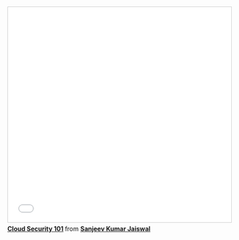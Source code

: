 <iframe src="//www.slideshare.net/slideshow/embed_code/key/CmcGL0wBejdI6t" width="595" height="485" frameborder="0" marginwidth="0" marginheight="0" scrolling="no" style="border:1px solid #CCC; border-width:1px; margin-bottom:5px; max-width: 100%;" allowfullscreen> </iframe> <div style="margin-bottom:5px"> <strong> <a href="//www.slideshare.net/jassics/cloud-security-101" title="Cloud Security 101" target="_blank">Cloud Security 101</a> </strong> from <strong><a href="//www.slideshare.net/jassics" target="_blank">Sanjeev Kumar Jaiswal</a></strong> </div>